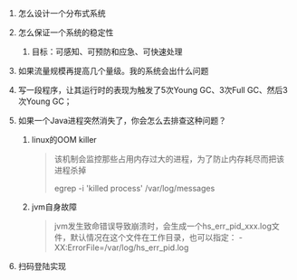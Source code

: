 1. 怎么设计一个分布式系统

2. 怎么保证一个系统的稳定性

   1. 目标：可感知、可预防和应急、可快速处理

3. 如果流量规模再提高几个量级。我的系统会出什么问题

4. 写一段程序，让其运行时的表现为触发了5次Young GC、3次Full GC、然后3次Young GC；

5. 如果一个Java进程突然消失了，你会怎么去排查这种问题？
   1. linux的OOM killer

      > 该机制会监控那些占用内存过大的进程，为了防止内存耗尽而把该进程杀掉
      >
      > egrep -i 'killed process' /var/log/messages

   2. jvm自身故障

      > jvm发生致命错误导致崩溃时，会生成一个hs_err_pid_xxx.log文件，默认情况在这个文件在工作目录，也可以指定： -XX:ErrorFile=/var/log/hs_err_pid<pid>.log
   
6. 扫码登陆实现







